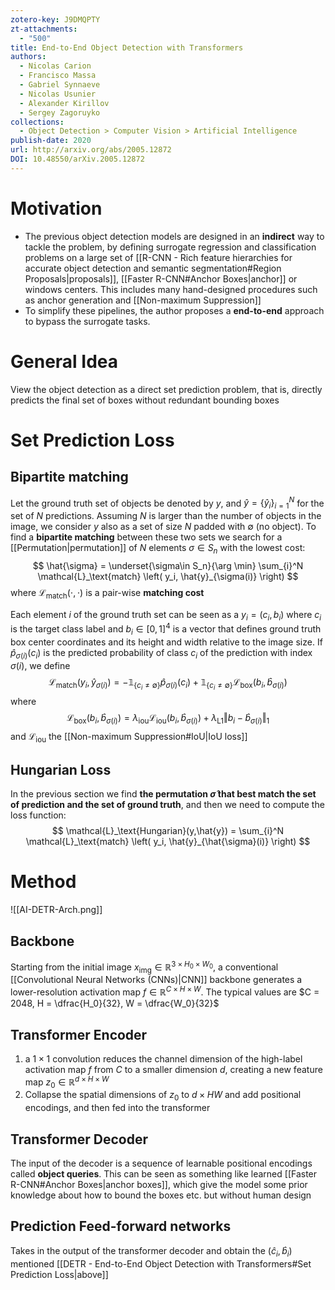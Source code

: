 ```yaml
---
zotero-key: J9DMQPTY
zt-attachments:
  - "500"
title: End-to-End Object Detection with Transformers
authors:
  - Nicolas Carion
  - Francisco Massa
  - Gabriel Synnaeve
  - Nicolas Usunier
  - Alexander Kirillov
  - Sergey Zagoruyko
collections:
  - Object Detection > Computer Vision > Artificial Intelligence
publish-date: 2020
url: http://arxiv.org/abs/2005.12872
DOI: 10.48550/arXiv.2005.12872
---
```

# Motivation
- The previous object detection models are designed in an **indirect** way to tackle the problem, by defining surrogate regression and classification problems on a large set of [[R-CNN - Rich feature hierarchies for accurate object detection and semantic segmentation#Region Proposals|proposals]], [[Faster R-CNN#Anchor Boxes|anchor]] or windows centers. This includes many hand-designed procedures such as anchor generation and [[Non-maximum Suppression]]
- To simplify these pipelines, the author proposes a **end-to-end** approach to bypass the surrogate tasks.
# General Idea
View the object detection as a direct set prediction problem, that is, directly predicts the final set of boxes without redundant bounding boxes 
# Set Prediction Loss
## Bipartite matching
Let the ground truth set of objects be denoted by $y$, and $\hat{y} = \left\{ \hat{y}_i \right\}_{i = 1}^N$ for the set of $N$ predictions. Assuming $N$ is larger than the number of objects in the image, we consider $y$ also as a set of size $N$ padded with $\emptyset$ (no object). To find a **bipartite matching** between these two sets we search for a [[Permutation|permutation]] of $N$ elements $\sigma\in S_n$ with the lowest cost:
$$
\hat{\sigma} = \underset{\sigma\in S_n}{\arg \min} \sum_{i}^N  \mathcal{L}_\text{match} \left( y_i, \hat{y}_{\sigma(i)} \right) 
$$
where $\mathcal{L}_\text{match}(\cdot , \cdot)$ is a pair-wise **matching cost**

Each element $i$ of the ground truth set can be seen as a $y_i = (c_i, b_i)$ where $c_i$ is the target class label and $b_i\in[0,1]^4$  is a vector that defines ground truth box center coordinates and its height and width relative to the image size. If $\hat{p}_{\sigma(i)}(c_i)$ is the predicted probability of class $c_i$ of the prediction with index $\sigma(i)$, we define
$$
\mathcal{L}_\text{match} (y_i, \hat{y}_{\sigma(i)}) = -\mathbb{1}_{\left\{ c_i \neq \emptyset \right\} } \hat{p}_{\sigma(i)}(c_i) + \mathbb{1}_{\left\{ c_i \neq \emptyset \right\} } \mathcal{L}_\text{box}(b_i,\hat{b}_{\sigma(i)})
$$
where
$$
\mathcal{L}_\text{box} (b_i, \hat{b}_{\sigma(i)}) = \lambda_\text{iou} \mathcal{L}_\text{iou} (b_i,\hat{b}_{\sigma(i)}) + \lambda_\text{L1} \Vert b_i - \hat{b}_{\sigma(i)} \Vert_1
$$
and $\mathcal{L}_\text{iou}$ the [[Non-maximum Suppression#IoU|IoU loss]]
## Hungarian Loss
 In the previous section we find **the permutation $\hat{\sigma}$ that best match the set of prediction and the set of ground truth**, and then we need to compute the loss function:
$$
\mathcal{L}_\text{Hungarian}(y,\hat{y}) = \sum_{i}^N  \mathcal{L}_\text{match} \left( y_i, \hat{y}_{\hat{\sigma}(i)} \right) 
$$
# Method
![[AI-DETR-Arch.png]]
## Backbone
Starting from the initial image $x_\text{img}\in \mathbb{R}^{3 \times H_0\times W_0}$, a conventional [[Convolutional Neural Networks (CNNs)|CNN]] backbone generates a lower-resolution activation map $f\in \mathbb{R}^{C \times H \times W}$. The typical values are $C = 2048, H = \dfrac{H_0}{32}, W = \dfrac{W_0}{32}$
## Transformer Encoder
1. a $1 \times 1$ convolution reduces the channel dimension of the high-label activation map $f$ from $C$ to a smaller dimension $d$, creating a new feature map $z_0\in \mathbb{R}^{d \times H \times W}$
2. Collapse the spatial dimensions of $z_0$ to $d \times HW$ and add positional encodings, and then fed into the transformer
## Transformer Decoder
The input of the decoder is a sequence of learnable positional encodings called **object queries**. This can be seen as something like learned [[Faster R-CNN#Anchor Boxes|anchor boxes]], which give the model some prior knowledge about how to bound the boxes etc. but without human design

## Prediction Feed-forward networks
Takes in the output of the transformer decoder and obtain the $(\hat{c}_i,\hat{b}_i)$ mentioned [[DETR - End-to-End Object Detection with Transformers#Set Prediction Loss|above]]




